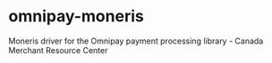 # omnipay-moneris

Moneris driver for the Omnipay payment processing library - Canada Merchant Resource Center
